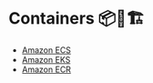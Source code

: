 # Containers 📦🚢🏗️

- [Amazon ECS](../services/amazon-ecs.md)
- [Amazon EKS](../services/amazon-eks.md)
- [Amazon ECR](../services/amazon-ecr.md)
